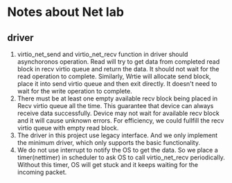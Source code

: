 # Notes about Net lab
## driver
1. virtio_net_send and virtio_net_recv function in driver should asynchoronos operation. Read will try to get data from completed read block in recv virtio queue and return the data. It should not wait for the read operation to complete. Similarly, Wrtie will allocate send block, place it into send virtio queue and then exit directly. It doesn't need to wait for the write operation to complete.
2. There must be at least one empty available recv block being placed in Recv virtio queue all the time. This guarantee that device can always receive data successfully. Device may not wait for available recv block and it will cause unknown errors. For efficiency, we could fullfill the recv virtio queue with empty read block.
3. The driver in this project use legacy interface. And we only implement the minimum driver, which only supports the basic functionality.
4. We do not use interrupt to notify the OS to get the data. So we place a timer(nettimer) in scheduler to ask OS to call virtio_net_recv periodically. Without this timer, OS will get stuck and it keeps waiting for the incoming packet.
